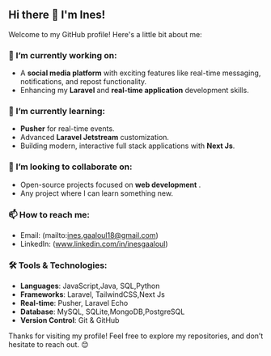 ## Hi there 👋 I'm Ines!

Welcome to my GitHub profile! Here's a little bit about me:

### 🔭 I’m currently working on:
- A **social media platform** with exciting features like real-time messaging, notifications, and repost functionality.
- Enhancing my **Laravel** and **real-time application** development skills.

### 🌱 I’m currently learning:
- **Pusher** for real-time events.
- Advanced **Laravel Jetstream** customization.
- Building modern, interactive full stack applications with **Next Js**.

### 👯 I’m looking to collaborate on:
- Open-source projects focused on **web development** .
- Any project where I can learn something new.


### 📫 How to reach me:
- Email: (mailto:ines.gaaloul18@gmail.com)
- LinkedIn: (www.linkedin.com/in/inesgaaloul)



### 🛠️ Tools & Technologies:
- **Languages**: JavaScript,Java, SQL,Python
- **Frameworks**: Laravel, TailwindCSS,Next Js
- **Real-time**: Pusher, Laravel Echo
- **Database**: MySQL, SQLite,MongoDB,PostgreSQL
- **Version Control**: Git & GitHub


Thanks for visiting my profile! Feel free to explore my repositories, and don’t hesitate to reach out. 😊
